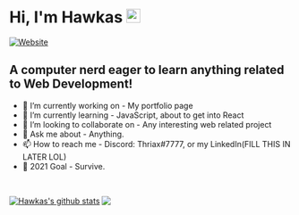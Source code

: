 # Hi, I'm Hawkas <img src="https://media.giphy.com/media/hvRJCLFzcasrR4ia7z/giphy.gif" width="25px">
[![Website](https://img.shields.io/badge/Studying&nbsp;Frontend&nbsp;@&nbsp;Noroff&nbsp;Vocational&nbsp;School-HTML&nbsp;CSS&nbsp;JS-green?style=flat-square)](https://fronthauk.com)
<br />


## A computer nerd eager to learn anything related to Web Development!
- 🔭 I’m currently working on - My portfolio page
- 🌱 I’m currently learning - JavaScript, about to get into React
- 👯 I’m looking to collaborate on - Any interesting web related project
- 💬 Ask me about - Anything. 
- 📫 How to reach me - Discord: Thriax#7777, or my LinkedIn(FILL THIS IN LATER LOL)
- 🥅 2021 Goal - Survive.
<br />

[![Hawkas's github stats](https://github-readme-stats.vercel.app/api?username=Hawkas&count_private=true&include_all_commits=true&theme=radical&show_icons=true&theme=gruvbox)](https://fronthauk.com)
<a href="https://fronthauk.com"><img align="top" src="https://github-readme-stats.vercel.app/api/top-langs/?username=Hawkas&count_private=true&include_all_commits=true&theme=radical&show_icons=true&theme=gruvbox" />


<!-- Resources -->
<!-- Icons: https://simpleicons.org/ -->
<!-- GitHub Stats: https://github.com/anuraghazra/github-readme-stats -->
<!-- Emojis: https://emojipedia.org/emoji/ -->
<!-- HTML Emojis: https://www.fileformat.info/index.htm -->
<!-- Shields: https://shields.io/ -->
<!-- Awesome GitHub Profile README: https://github.com/abhisheknaiidu/awesome-github-profile-readme -->

